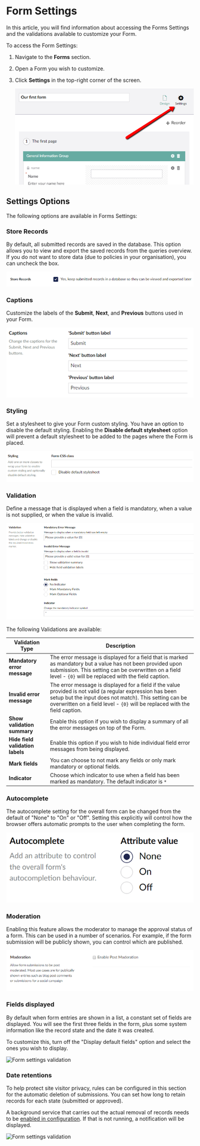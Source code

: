 # Form Settings

In this article, you will find information about accessing the Forms Settings and the validations available to customize your Form.

To access the Form Settings:

1. Navigate to the **Forms** section.
2. Open a Form you wish to customize.
3. Click **Settings** in the top-right corner of the screen.

    ![Form settings dialog](images/FormSettings.png)

## Settings Options

The following options are available in Forms Settings:

### Store Records

By default, all submitted records are saved in the database. This option allows you to view and export the saved records from the queries overview. If you do not want to store data (due to policies in your organisation), you can uncheck the box.

![Form settings Store Records](images/Store-Records.png)

### Captions

Customize the labels of the **Submit**, **Next**, and **Previous** buttons used in your Form.

![Form settings stylesheet](images/FormSettingsCaptions-v9.png)

### Styling

Set a stylesheet to give your Form custom styling. You have an option to disable the default styling. Enabling the **Disable default stylesheet** option will prevent a default stylesheet to be added to the pages where the Form is placed.

![Form settings stylesheet](images/FormSettingsStyling.png)

### Validation

Define a message that is displayed when a field is mandatory, when a value is not supplied, or when the value is invalid.

![Form settings validation](images/FormSettingsValidation.png)

The following Validations are available:

|Validation Type | Description|
|-|-|
| **Mandatory error message** | The error message is displayed for a field that is marked as mandatory but a value has not been provided upon submission. This setting can be overwritten on a field level - `{0}` will be replaced with the field caption. |
| **Invalid error message** | The error message is displayed for a field if the value provided is not valid (a regular expression has been setup but the input does not match). This setting can be overwritten on a field level - `{0}` will be replaced with the field caption. |
| **Show validation summary** | Enable this option if you wish to display a summary of all the error messages on top of the Form. |
| **Hide field validation labels** | Enable this option if you wish to hide individual field error messages from being displayed. |
|**Mark fields** | You can choose to not mark any fields or only mark mandatory or optional fields. |
| **Indicator** | Choose which indicator to use when a field has been marked as mandatory. The default indicator is `*` |

### Autocomplete

The autocomplete setting for the overall form can be changed from the default of "None" to "On" or "Off". Setting this explicitly will control how the browser offers automatic prompts to the user when completing the form.

![Form settings validation](../../../../11/umbraco-forms/editor/creating-a-form/images/FormSettingsAutocomplete.png)

### Moderation

Enabling this feature allows the moderator to manage the approval status of a form. This can be used in a number of scenarios. For example, if the form submission will be publicly shown, you can control which are published.

![Form settings validation](images/FormSettingsModeration.png)

### Fields displayed

By default when form entries are shown in a list, a constant set of fields are displayed. You will see the first three fields in the form, plus some system information like the record state and the date it was created.

To customize this, turn off the "Display default fields" option and select the ones you wish to display.

![Form settings validation](../../../../11/umbraco-forms/editor/creating-a-form/images/FieldsDisplayed.png)

### Date retentions

To help protect site visitor privacy, rules can be configured in this section for the automatic deletion of submissions. You can set how long to retain records for each state (submitted or approved).

A background service that carries out the actual removal of records needs to be [enabled in configuration](../../developer/configuration/README.md#scheduledrecorddeletion). If that is not running, a notification will be displayed.

![Form settings validation](../../../../11/umbraco-forms/editor/creating-a-form/images/FormSettingsDataRetentionNotification.png)